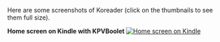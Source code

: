 Here are some screenshots of Koreader (click on the thumbnails to see them full size).

**Home screen on Kindle with KPVBoolet**
[![Home screen on Kindle](https://github.com/koreader/koreader/wiki/screenshots/screenshot_kpw_home_screen.png)](https://github.com/koreader/koreader/wiki/screenshots/screenshot_kpw_home_screen.png)
